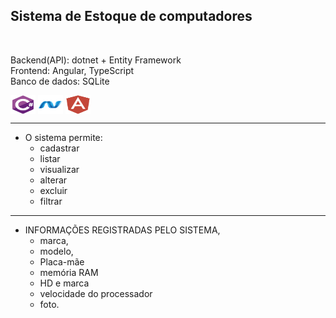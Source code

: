 <h2>Sistema de Estoque de computadores</h2> <br>

Backend(API):  dotnet + Entity Framework <br>
Frontend: Angular, TypeScript <br>
Banco de dados: SQLite
<div>
  <img align="center" alt="Csharp" height="30" width="40" src="https://raw.githubusercontent.com/devicons/devicon/master/icons/csharp/csharp-original.svg">
  <img align="center" alt="php" height="30" width="40" src="https://raw.githubusercontent.com/devicons/devicon/master/icons/dot-net/dot-net-original.svg">
  <img align="center" alt="angular" height="30" width="40" src="https://raw.githubusercontent.com/devicons/devicon/master/icons/angularjs/angularjs-plain.svg">
</div>
<hr>

* O sistema permite: 
    * cadastrar
    * listar
    * visualizar
    * alterar  
    * excluir
    * filtrar
        

<hr>

* INFORMAÇÕES REGISTRADAS PELO SISTEMA, 
    * marca,
    * modelo, 
    * Placa-mãe
    * memória RAM
    * HD e marca
    * velocidade do processador 
    * foto.



